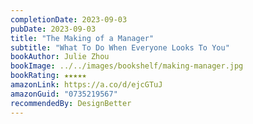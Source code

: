 ```yaml
---
completionDate: 2023-09-03
pubDate: 2023-09-03
title: "The Making of a Manager"
subtitle: "What To Do When Everyone Looks To You"
bookAuthor: Julie Zhou
bookImage: ../../images/bookshelf/making-manager.jpg
bookRating: ★★★★★
amazonLink: https://a.co/d/ejcGTuJ
amazonGuid: "0735219567"
recommendedBy: DesignBetter
---
```

